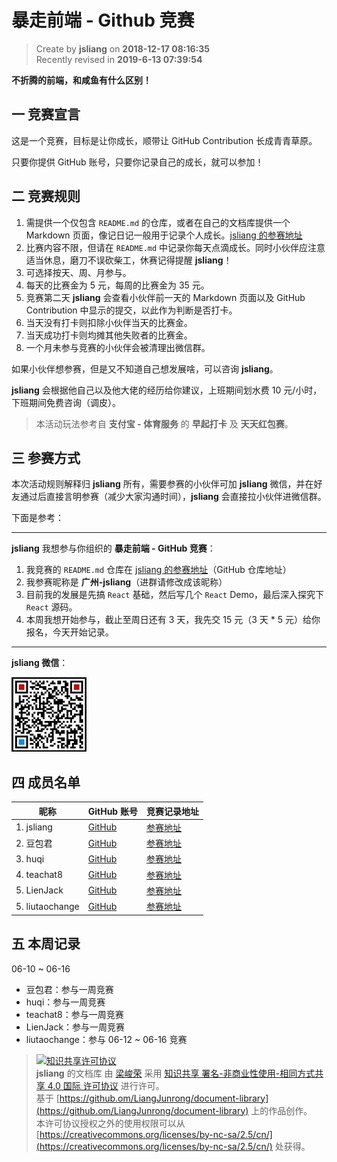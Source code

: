 暴走前端 - Github 竞赛
===

> Create by **jsliang** on **2018-12-17 08:16:35**  
> Recently revised in **2019-6-13 07:39:54**

**不折腾的前端，和咸鱼有什么区别！**

## 一 竞赛宣言

这是一个竞赛，目标是让你成长，顺带让 GitHub Contribution 长成青青草原。

只要你提供 GitHub 账号，只要你记录自己的成长，就可以参加！

## 二 竞赛规则

1. 需提供一个仅包含 `README.md` 的仓库，或者在自己的文档库提供一个 Markdown 页面，像记日记一般用于记录个人成长。[jsliang 的参赛地址](https://github.com/LiangJunrong/document-library/tree/master/other-library/Monologue/logs)
2. 比赛内容不限，但请在 `README.md` 中记录你每天点滴成长。同时小伙伴应注意适当休息，磨刀不误砍柴工，休赛记得提醒 **jsliang**！
3. 可选择按天、周、月参与。
4. 每天的比赛金为 5 元，每周的比赛金为 35 元。
5. 竞赛第二天 **jsliang** 会查看小伙伴前一天的 Markdown 页面以及 GitHub Contribution 中显示的提交，以此作为判断是否打卡。
6. 当天没有打卡则扣除小伙伴当天的比赛金。
7. 当天成功打卡则均摊其他失败者的比赛金。
8. 一个月未参与竞赛的小伙伴会被清理出微信群。

如果小伙伴想参赛，但是又不知道自己想发展啥，可以咨询 **jsliang**。  

**jsliang** 会根据他自己以及他大佬的经历给你建议，上班期间划水费 10 元/小时，下班期间免费咨询（调皮）。

> 本活动玩法参考自 **支付宝 - 体育服务** 的 **早起打卡** 及 **天天红包赛**。

## 三 参赛方式

本次活动规则解释归 **jsliang** 所有，需要参赛的小伙伴可加 **jsliang** 微信，并在好友通过后直接言明参赛（减少大家沟通时间），**jsliang** 会直接拉小伙伴进微信群。

下面是参考：

---

**jsliang** 我想参与你组织的 **暴走前端 - GitHub 竞赛**：

1. 我竞赛的 `README.md` 仓库在 [jsliang 的参赛地址](https://github.com/LiangJunrong/document-library/tree/master/other-library/Monologue/logs)（GitHub 仓库地址）
2. 我参赛昵称是 **广州-jsliang**（进群请修改成该昵称）
3. 目前我的发展是先搞 `React` 基础，然后写几个 `React` Demo，最后深入探究下 `React` 源码。
4. 本周我想开始参与，截止至周日还有 3 天，我先交 15 元（3 天 * 5 元）给你报名，今天开始记录。

---

**jsliang 微信**：

![图](../../public-repertory/img/z-small-wechat.jpeg)

## 四 成员名单

| 昵称 | GitHub 账号 | 竞赛记录地址 | 
| --- | --- | --- | 
| 1. jsliang | [GitHub](https://github.com/LiangJunrong) | [参赛地址](https://github.com/LiangJunrong/document-library/tree/master/other-library/Monologue/logs) |
| 2. 豆包君 | [GitHub](https://github.com/danygitgit) | [参赛地址](https://github.com/danygitgit/Cheer-for-yourself/blob/master/myAchievement/%E6%AF%8F%E5%91%A8%E8%AE%A1%E5%88%92%E5%8F%8A%E6%97%A5%E5%B8%B8%E8%AE%B0%E5%BD%95.md) |
| 3. huqi | [GitHub](https://github.com/hu-qi) | [参赛地址](https://github.com/hu-qi/Loner/tree/master/other-library/change-for-myself) |
| 4. teachat8 | [GitHub](https://github.com/teachat8) | [参赛地址](https://github.com/teachat8/document-library/blob/master/other-library/RecordDailyGrowth/2019-06.md) |
| 5. LienJack | [GitHub](https://github.com/LienJack) | [参赛地址](https://github.com/LienJack/daliy-study) |
| 5. liutaochange | [GitHub](https://github.com/liutaochange) | [参赛地址](https://github.com/liutaochange) |

## 五 本周记录

06-10 ~ 06-16

* 豆包君：参与一周竞赛
* huqi：参与一周竞赛
* teachat8：参与一周竞赛
* LienJack：参与一周竞赛
* liutaochange：参与 06-12 ~ 06-16 竞赛

> [![知识共享许可协议](https://i.creativecommons.org/l/by-nc-sa/4.0/88x31.png)](http://creativecommons.org/licenses/by-nc-sa/4.0/)  
> **jsliang** 的文档库</a> 由 [梁峻荣](https://github.com/LiangJunrong/document-library) 采用 [知识共享 署名-非商业性使用-相同方式共享 4.0 国际 许可协议](http://creativecommons.org/licenses/by-nc-sa/4.0/) 进行许可。  
> 基于 [https://github.om/LiangJunrong/document-library](https://github.om/LiangJunrong/document-library) 上的作品创作。  
> 本许可协议授权之外的使用权限可以从 [https://creativecommons.org/licenses/by-nc-sa/2.5/cn/](https://creativecommons.org/licenses/by-nc-sa/2.5/cn/) 处获得。